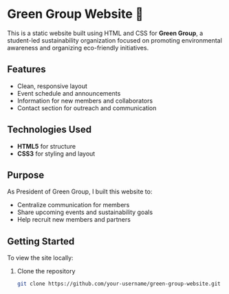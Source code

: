 # Green Group Website 🌿

This is a static website built using HTML and CSS for **Green Group**, a student-led sustainability organization focused on promoting environmental awareness and organizing eco-friendly initiatives.

## Features

- Clean, responsive layout
- Event schedule and announcements
- Information for new members and collaborators
- Contact section for outreach and communication

## Technologies Used

- **HTML5** for structure
- **CSS3** for styling and layout

## Purpose

As President of Green Group, I built this website to:
- Centralize communication for members
- Share upcoming events and sustainability goals
- Help recruit new members and partners

## Getting Started

To view the site locally:

1. Clone the repository  
   ```bash
   git clone https://github.com/your-username/green-group-website.git

